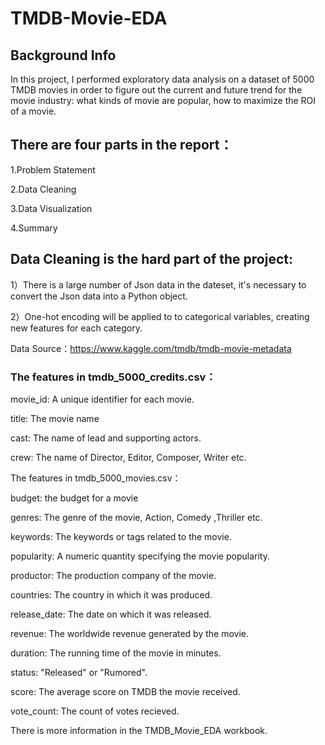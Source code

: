 # TMDB-Movie-EDA

## Background Info

In this project, I performed exploratory data analysis on a dataset of 5000 TMDB movies in order to figure out the current and future trend for the movie industry: what kinds of movie are popular, how to maximize the ROI of a movie.

## There are four parts in the report： 

1.Problem Statement

2.Data Cleaning

3.Data Visualization

4.Summary

## Data Cleaning is the hard part of the project:

1）There is a large number of Json data in the dateset, it's necessary to convert the Json data into a Python object.

2）One-hot encoding will be applied to to categorical variables, creating new features for each category.

Data Source：https://www.kaggle.com/tmdb/tmdb-movie-metadata

### The features in tmdb_5000_credits.csv：

movie_id: A unique identifier for each movie.

title: The movie name 

cast: The name of lead and supporting actors. 

crew: The name of Director, Editor, Composer, Writer etc. 

The features in tmdb_5000_movies.csv：

budget: the budget for a movie

genres: The genre of the movie, Action, Comedy ,Thriller etc.

keywords: The keywords or tags related to the movie.

popularity: A numeric quantity specifying the movie popularity.

productor: The production company of the movie.

countries: The country in which it was produced.

release_date: The date on which it was released.

revenue: The worldwide revenue generated by the movie.

duration: The running time of the movie in minutes.

status: "Released" or "Rumored".

score: The average score on TMDB the movie received.

vote_count: The count of votes recieved.

There is more information in the TMDB_Movie_EDA workbook. 
